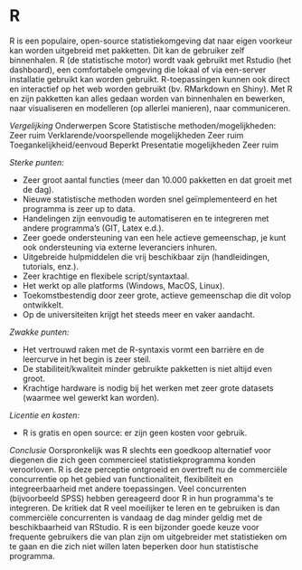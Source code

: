 # R 

R is een populaire, open-source statistiekomgeving dat naar eigen voorkeur kan worden uitgebreid met pakketten. Dit kan de gebruiker zelf binnenhalen. R (de statistische motor) wordt vaak gebruikt met Rstudio (het dashboard), een comfortabele omgeving die lokaal of via een-server installatie gebruikt kan worden gebruikt. R-toepassingen kunnen ook direct en interactief op het web worden gebruikt (bv. RMarkdown en Shiny). Met R en zijn pakketten kan alles gedaan worden van binnenhalen en bewerken, naar visualiseren en modelleren (op allerlei manieren), naar communiceren.  

*Vergelijking* 
Onderwerpen						Score
Statistische methoden/mogelijkheden:			Zeer ruim
Verklarende/voorspellende mogelijkheden			Zeer ruim
Toegankelijkheid/eenvoud				Beperkt
Presentatie mogelijkheden				Zeer ruim

*Sterke punten:*
- Zeer groot aantal functies (meer dan 10.000 pakketten en dat groeit met de dag).   
- Nieuwe statistische methoden worden snel geïmplementeerd en het programma is zeer up to data.   
- Handelingen zijn eenvoudig te automatiseren en te integreren met andere programma’s (GIT, Latex e.d.).   
- Zeer goede ondersteuning van een hele actieve gemeenschap, je kunt ook ondersteuning via externe leveranciers inhuren.   
- Uitgebreide hulpmiddelen die vrij beschikbaar zijn (handleidingen, tutorials, enz.).   
- Zeer krachtige en flexibele script/syntaxtaal.
- Het werkt op alle platforms (Windows, MacOS, Linux).   
- Toekomstbestendig door zeer grote, actieve gemeenschap die dit volop ontwikkelt.   
- Op de universiteiten krijgt het steeds meer en vaker aandacht.   

*Zwakke punten:*
- Het vertrouwd raken met de R-syntaxis vormt een barrière en de leercurve in het begin is zeer steil.    
- De stabiliteit/kwaliteit minder gebruikte pakketten is niet altijd even groot.   
- Krachtige hardware is nodig bij het werken met zeer grote datasets (waarmee wel gewerkt kan worden).   

*Licentie en kosten:*
- R is gratis en open source: er zijn geen kosten voor gebruik.   

*Conclusie*
Oorspronkelijk was R slechts een goedkoop alternatief voor diegenen die zich geen commercieel statistiekprogramma konden veroorloven. R is deze perceptie ontgroeid en overtreft nu de commerciële concurrentie op het gebied van functionaliteit, flexibiliteit en integreerbaarheid met andere toepassingen. Veel concurrenten (bijvoorbeeld SPSS) hebben gereageerd door R in hun programma's te integreren. De kritiek dat R veel moeilijker te leren en te gebruiken is dan commerciële concurrenten is vandaag de dag minder geldig met de beschikbaarheid van RStudio. R is een bijzonder goede keuze voor frequente gebruikers die van plan zijn om uitgebreider met statistieken om te gaan en die zich niet willen laten beperken door hun statistische programma.


